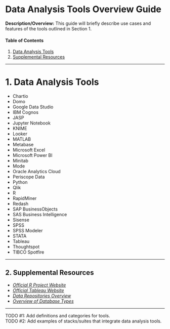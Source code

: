 # Data Analysis Tools Overview Guide
**Description/Overview:** This guide will briefly describe use cases and features of the tools outlined in Section 1.
  
#### Table of Contents
1. [Data Analysis Tools](#tools)
2. [Supplemental Resources](#supplemental)
  
<hr />
  
# <a name="tools">1. Data Analysis Tools</a>
  
* Chartio
* Domo
* Google Data Studio
* IBM Cognos
* JASP
* Jupyter Notebook
* KNIME
* Looker
* MATLAB
* Metabase
* Microsoft Excel
* Microsoft Power BI
* Minitab
* Mode
* Oracle Analytics Cloud
* Periscope Data
* Python
* Qlik
* R
* RapidMiner
* Redash
* SAP BusinessObjects
* SAS Business Intelligence
* Sisense
* SPSS
* SPSS Modeler
* STATA
* Tableau
* Thoughtspot
* TIBCO Spotfire

<hr />
  
## <a name="supplemental">2. Supplemental Resources</a>
  
* *[Official R Project Website](https://www.r-project.org/)*
* *[Official Tableau Website](https://www.tableau.com/)*
* *[Data Repositories Overview](https://github.com/chaseofthejungle/data-repositories-overview)*
* *[Overview of Database Types](https://github.com/chaseofthejungle/types-of-databases)*
  
<hr />
  
TODO #1: Add definitions and categories for tools.  
TODO #2: Add examples of stacks/suites that integrate data analysis tools.
